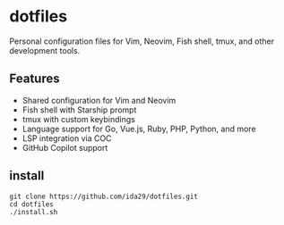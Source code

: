# dotfiles

Personal configuration files for Vim, Neovim, Fish shell, tmux, and other development tools.

## Features

- Shared configuration for Vim and Neovim
- Fish shell with Starship prompt
- tmux with custom keybindings
- Language support for Go, Vue.js, Ruby, PHP, Python, and more
- LSP integration via COC
- GitHub Copilot support

## install

```
git clone https://github.com/ida29/dotfiles.git
cd dotfiles
./install.sh
```
